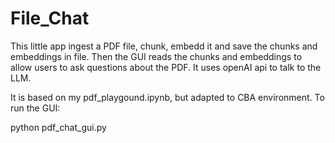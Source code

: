 # File_Chat
This little app ingest a PDF file, chunk, embedd it and save the chunks and embeddings in file.
Then the GUI reads the chunks and embeddings to allow users to ask questions about the PDF.
It uses openAI api to talk to the LLM. 

It is based on my pdf_playgound.ipynb, but adapted to CBA environment. To run the GUI:

python pdf_chat_gui.py
